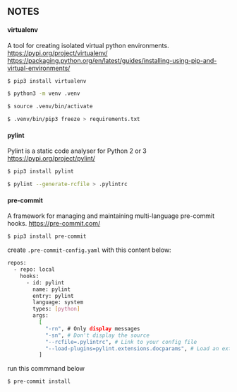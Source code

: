 ## NOTES

#### virtualenv

A tool for creating isolated virtual python environments.
https://pypi.org/project/virtualenv/
https://packaging.python.org/en/latest/guides/installing-using-pip-and-virtual-environments/

```bash
$ pip3 install virtualenv

$ python3 -m venv .venv

$ source .venv/bin/activate

$ .venv/bin/pip3 freeze > requirements.txt
```

#### pylint

Pylint is a static code analyser for Python 2 or 3
https://pypi.org/project/pylint/

```bash
$ pip3 install pylint

$ pylint --generate-rcfile > .pylintrc
```

#### pre-commit

A framework for managing and maintaining multi-language pre-commit hooks.
https://pre-commit.com/

```bash
$ pip3 install pre-commit
```

create `.pre-commit-config.yaml` with this content below:

```bash
repos:
  - repo: local
    hooks:
      - id: pylint
        name: pylint
        entry: pylint
        language: system
        types: [python]
        args:
          [
            "-rn", # Only display messages
            "-sn", # Don't display the source
            "--rcfile=.pylintrc", # Link to your config file
            "--load-plugins=pylint.extensions.docparams", # Load an extension
          ]
```

run this commmand below

```bash
$ pre-commit install
```
